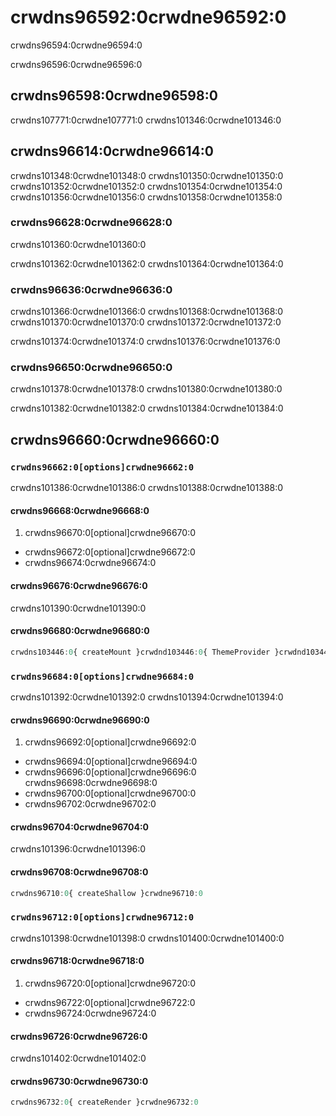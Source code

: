 # crwdns96592:0crwdne96592:0

<p class="description">crwdns96594:0crwdne96594:0</p>

crwdns96596:0crwdne96596:0

## crwdns96598:0crwdne96598:0

crwdns107771:0crwdne107771:0 crwdns101346:0crwdne101346:0

## crwdns96614:0crwdne96614:0

crwdns101348:0crwdne101348:0 crwdns101350:0crwdne101350:0 crwdns101352:0crwdne101352:0 crwdns101354:0crwdne101354:0 crwdns101356:0crwdne101356:0 crwdns101358:0crwdne101358:0

### crwdns96628:0crwdne96628:0

crwdns101360:0crwdne101360:0

crwdns101362:0crwdne101362:0 crwdns101364:0crwdne101364:0

### crwdns96636:0crwdne96636:0

crwdns101366:0crwdne101366:0 crwdns101368:0crwdne101368:0 crwdns101370:0crwdne101370:0 crwdns101372:0crwdne101372:0

crwdns101374:0crwdne101374:0 crwdns101376:0crwdne101376:0

### crwdns96650:0crwdne96650:0

crwdns101378:0crwdne101378:0 crwdns101380:0crwdne101380:0

crwdns101382:0crwdne101382:0 crwdns101384:0crwdne101384:0

## crwdns96660:0crwdne96660:0

### `crwdns96662:0[options]crwdne96662:0`

crwdns101386:0crwdne101386:0 crwdns101388:0crwdne101388:0

#### crwdns96668:0crwdne96668:0

1. crwdns96670:0[optional]crwdne96670:0 
  - crwdns96672:0[optional]crwdne96672:0
  - crwdns96674:0crwdne96674:0

#### crwdns96676:0crwdne96676:0

crwdns101390:0crwdne101390:0

#### crwdns96680:0crwdne96680:0

```jsx
crwdns103446:0{ createMount }crwdnd103446:0{ ThemeProvider }crwdnd103446:0{ children }crwdnd103446:0{ main: '#fff' }crwdnd103446:0{children}crwdne103446:0
```

### `crwdns96684:0[options]crwdne96684:0`

crwdns101392:0crwdne101392:0 crwdns101394:0crwdne101394:0

#### crwdns96690:0crwdne96690:0

1. crwdns96692:0[optional]crwdne96692:0 
  - crwdns96694:0[optional]crwdne96694:0
  - crwdns96696:0[optional]crwdne96696:0 crwdns96698:0crwdne96698:0
  - crwdns96700:0[optional]crwdne96700:0
  - crwdns96702:0crwdne96702:0

#### crwdns96704:0crwdne96704:0

crwdns101396:0crwdne101396:0

#### crwdns96708:0crwdne96708:0

```jsx
crwdns96710:0{ createShallow }crwdne96710:0
```

### `crwdns96712:0[options]crwdne96712:0`

crwdns101398:0crwdne101398:0 crwdns101400:0crwdne101400:0

#### crwdns96718:0crwdne96718:0

1. crwdns96720:0[optional]crwdne96720:0 
  - crwdns96722:0[optional]crwdne96722:0
  - crwdns96724:0crwdne96724:0

#### crwdns96726:0crwdne96726:0

crwdns101402:0crwdne101402:0

#### crwdns96730:0crwdne96730:0

```jsx
crwdns96732:0{ createRender }crwdne96732:0
```